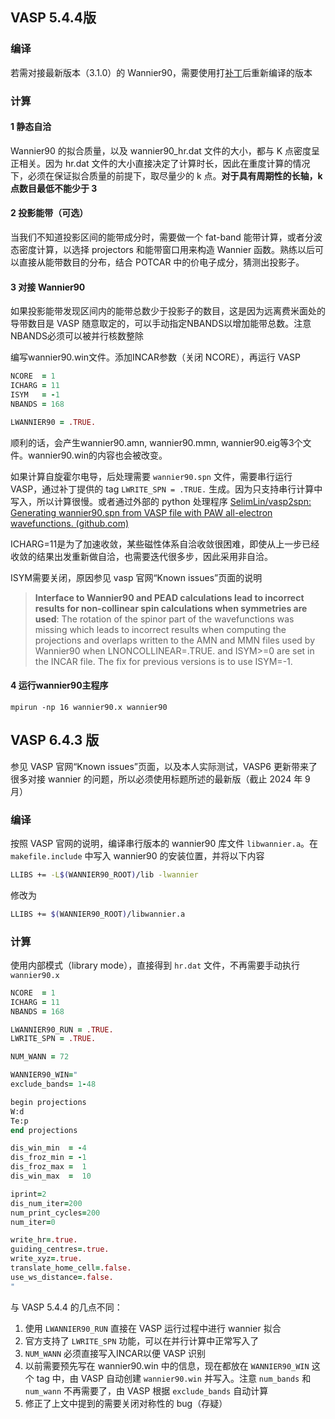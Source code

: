 ## VASP 5.4.4版

### 编译

若需对接最新版本（3.1.0）的 Wannier90，需要使用打[补丁]( https://github.com/Chengcheng-Xiao/VASP2WAN90_v2_fix "Chengcheng-Xiao/VASP2WAN90_v2_fix: An updated version of the VASP2WANNIER90v2 interface (github. Com)")后重新编译的版本
### 计算

#### 1 静态自洽

Wannier90 的拟合质量，以及 wannier90_hr.dat 文件的大小，都与 K 点密度呈正相关。因为 hr.dat 文件的大小直接决定了计算时长，因此在重度计算的情况下，必须在保证拟合质量的前提下，取尽量少的 k 点。**对于具有周期性的长轴，k 点数目最低不能少于 3**

#### 2 投影能带（可选）

当我们不知道投影区间的能带成分时，需要做一个 fat-band 能带计算，或者分波态密度计算，以选择 projectors 和能带窗口用来构造 Wannier 函数。熟练以后可以直接从能带数目的分布，结合 POTCAR 中的价电子成分，猜测出投影子。
#### 3 对接 Wannier90

如果投影能带发现区间内的能带总数少于投影子的数目，这是因为远离费米面处的导带数目是 VASP 随意取定的，可以手动指定NBANDS以增加能带总数。注意NBANDS必须可以被并行核数整除

编写wannier90.win文件。添加INCAR参数（关闭 NCORE），再运行 VASP

```fortran
NCORE  = 1
ICHARG = 11
ISYM   = -1
NBANDS = 168

LWANNIER90 = .TRUE.
```

顺利的话，会产生wannier90.amn, wannier90.mmn, wannier90.eig等3个文件。wannier90.win的内容也会被改变。

如果计算自旋霍尔电导，后处理需要 `wannier90.spn` 文件，需要串行运行 VASP，通过补丁提供的 tag ` LWRITE_SPN = .TRUE. ` 生成。因为只支持串行计算中写入，所以计算很慢。或者通过外部的 python 处理程序 [SelimLin/vasp2spn: Generating wannier90.spn from VASP file with PAW all-electron wavefunctions. (github.com)](https://github.com/SelimLin/vasp2spn)

ICHARG=11是为了加速收敛，某些磁性体系自洽收敛很困难，即使从上一步已经收敛的结果出发重新做自洽，也需要迭代很多步，因此采用非自洽。

ISYM需要关闭，原因参见 vasp 官网“Known issues”页面的说明
> **Interface to Wannier90 and PEAD calculations lead to incorrect results for non-collinear spin calculations when symmetries are used**: The rotation of the spinor part of the wavefunctions was missing which leads to incorrect results when computing the projections and overlaps written to the AMN and MMN files used by Wannier90 when LNONCOLLINEAR=.TRUE. and ISYM>=0 are set in the INCAR file. The fix for previous versions is to use ISYM=-1.

#### 4 运行wannier90主程序
```
mpirun -np 16 wannier90.x wannier90
```

## VASP 6.4.3 版

参见 VASP 官网“Known issues”页面，以及本人实际测试，VASP6 更新带来了很多对接 wannier 的问题，所以必须使用标题所述的最新版（截止 2024 年 9 月）
### 编译

按照 VASP 官网的说明，编译串行版本的 wannier90 库文件 `libwannier.a`。在 `makefile.include` 中写入 wannier90 的安装位置，并将以下内容
```bash
LLIBS += -L$(WANNIER90_ROOT)/lib -lwannier
```
修改为
```bash
LLIBS += $(WANNIER90_ROOT)/libwannier.a
```

### 计算

使用内部模式（library mode），直接得到 `hr.dat` 文件，不再需要手动执行 `wannier90.x`

```fortran
NCORE  = 1
ICHARG = 11
NBANDS = 168

LWANNIER90_RUN = .TRUE.
LWRITE_SPN = .TRUE.

NUM_WANN = 72

WANNIER90_WIN="
exclude_bands= 1-48

begin projections
W:d
Te:p
end projections

dis_win_min  = -4
dis_froz_min = -1
dis_froz_max =  1
dis_win_max  =  10

iprint=2
dis_num_iter=200
num_print_cycles=200
num_iter=0

write_hr=.true.
guiding_centres=.true.
write_xyz=.true.
translate_home_cell=.false.
use_ws_distance=.false.
"
```

与 VASP 5.4.4 的几点不同：
1. 使用 `LWANNIER90_RUN` 直接在 VASP 运行过程中进行 wannier 拟合
2. 官方支持了 `LWRITE_SPN` 功能，可以在并行计算中正常写入了
3. `NUM_WANN` 必须直接写入INCAR以便 VASP 识别
4. 以前需要预先写在 wannier90.win 中的信息，现在都放在 `WANNIER90_WIN` 这个 tag 中，由 VASP 自动创建 `wannier90.win` 并写入。注意 `num_bands` 和 `num_wann` 不再需要了，由 VASP 根据 `exclude_bands` 自动计算
5. 修正了上文中提到的需要关闭对称性的 bug（存疑）
